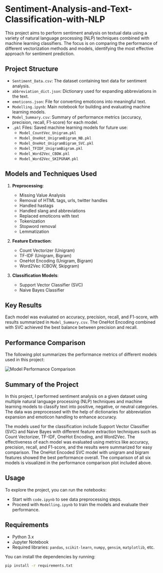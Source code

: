 # Sentiment-Analysis-and-Text-Classification-with-NLP
This project aims to perform sentiment analysis on textual data using a variety of natural language processing (NLP) techniques combined with machine learning classifiers. The focus is on comparing the performance of different vectorization methods and models, identifying the most effective approach for sentiment prediction.

## Project Structure
- `Sentiment_Data.csv`: The dataset containing text data for sentiment analysis.
- `abbreviation_dict.json`: Dictionary used for expanding abbreviations in the text.
- `emoticons.json`: File for converting emoticons into meaningful text.
- `Modelling.ipynb`: Main notebook for building and evaluating machine learning models.
- `Model_Summary.csv`: Summary of performance metrics (accuracy, precision, recall, F1-score) for each model.
- `.pkl` Files: Saved machine learning models for future use:
  - `Model_CountVec_Unigram.pkl`
  - `Model_OneHot_UnigramBigram_NB.pkl`
  - `Model_OneHot_UnigramBigram_SVC.pkl`
  - `Model_TFIDF_UnigramBigram.pkl`
  - `Model_Word2Vec_CBOW.pkl`
  - `Model_Word2Vec_SKIPGRAM.pkl`

## Models and Techniques Used
1. **Preprocessing**:
    -  Missing Value Analysis
    -  Removal of HTML tags, urls, twitter handles
    -  Handled hastags
    -  Handled slang and abbreviations
    -  Replaced emoticons with text
    -  Tokenization
    -  Stopword removal
    -  Lemmatization
    
2. **Feature Extraction**:
   - Count Vectorizer (Unigram)
   - TF-IDF (Unigram, Bigram)
   - OneHot Encoding (Unigram, Bigram)
   - Word2Vec (CBOW, Skipgram)

3. **Classification Models**:
   - Support Vector Classifier (SVC)
   - Naive Bayes Classifier

## Key Results
Each model was evaluated on accuracy, precision, recall, and F1-score, with results summarized in `Model_Summary.csv`. The OneHot Encoding combined with SVC achieved the best balance between precision and recall.

## Performance Comparison
The following plot summarizes the performance metrics of different models used in this project:

![Model Performance Comparison](model_performance_comparison.png)

## Summary of the Project
In this project, I performed sentiment analysis on a given dataset using multiple natural language processing (NLP) techniques and machine learning models to classify text into positive, negative, or neutral categories. The data was preprocessed with the help of dictionaries for abbreviation expansion and emoticon handling to enhance accuracy. 

The models used for the classification include Support Vector Classifier (SVC) and Naive Bayes with different feature extraction techniques such as Count Vectorizer, TF-IDF, OneHot Encoding, and Word2Vec. The effectiveness of each model was evaluated using metrics like accuracy, precision, recall, and F1-score, and the results were summarized for easy comparison. The OneHot Encoded SVC model with unigram and bigram features showed the best performance overall. The comparison of all six models is visualized in the performance comparison plot included above.

## Usage
To explore the project, you can run the notebooks:
- Start with `code.ipynb` to see data preprocessing steps.
- Proceed with `Modelling.ipynb` to train the models and evaluate their performance.

## Requirements
- Python 3.x
- Jupyter Notebook
- Required libraries: `pandas`, `scikit-learn`, `numpy`, `gensim`, `matplotlib`, etc.

You can install the dependencies by running:
```sh
pip install -r requirements.txt



